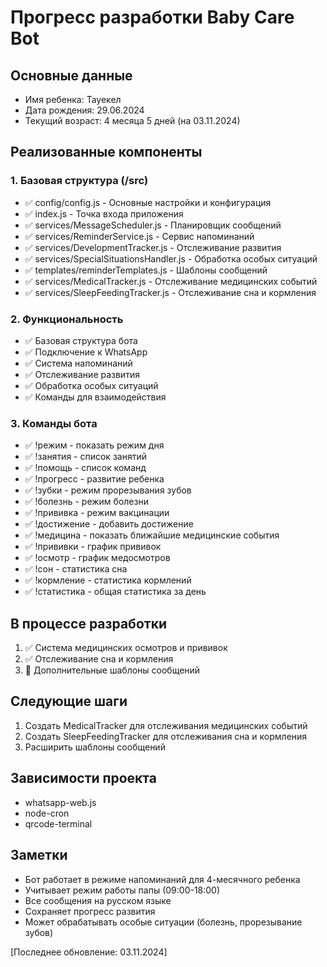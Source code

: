 # Прогресс разработки Baby Care Bot

## Основные данные
- Имя ребенка: Тауекел
- Дата рождения: 29.06.2024
- Текущий возраст: 4 месяца 5 дней (на 03.11.2024)

## Реализованные компоненты

### 1. Базовая структура (/src)
- ✅ config/config.js - Основные настройки и конфигурация
- ✅ index.js - Точка входа приложения
- ✅ services/MessageScheduler.js - Планировщик сообщений
- ✅ services/ReminderService.js - Сервис напоминаний
- ✅ services/DevelopmentTracker.js - Отслеживание развития
- ✅ services/SpecialSituationsHandler.js - Обработка особых ситуаций
- ✅ templates/reminderTemplates.js - Шаблоны сообщений
- ✅ services/MedicalTracker.js - Отслеживание медицинских событий
- ✅ services/SleepFeedingTracker.js - Отслеживание сна и кормления

### 2. Функциональность
- ✅ Базовая структура бота
- ✅ Подключение к WhatsApp
- ✅ Система напоминаний
- ✅ Отслеживание развития
- ✅ Обработка особых ситуаций
- ✅ Команды для взаимодействия

### 3. Команды бота
- ✅ !режим - показать режим дня
- ✅ !занятия - список занятий
- ✅ !помощь - список команд
- ✅ !прогресс - развитие ребенка
- ✅ !зубки - режим прорезывания зубов
- ✅ !болезнь - режим болезни
- ✅ !прививка - режим вакцинации
- ✅ !достижение - добавить достижение
- ✅ !медицина - показать ближайшие медицинские события
- ✅ !прививки - график прививок
- ✅ !осмотр - график медосмотров
- ✅ !сон - статистика сна
- ✅ !кормление - статистика кормлений
- ✅ !статистика - общая статистика за день

## В процессе разработки
1. ✅ Система медицинских осмотров и прививок
2. ✅ Отслеживание сна и кормления
3. 🔄 Дополнительные шаблоны сообщений

## Следующие шаги
1. Создать MedicalTracker для отслеживания медицинских событий
2. Создать SleepFeedingTracker для отслеживания сна и кормления
3. Расширить шаблоны сообщений

## Зависимости проекта
- whatsapp-web.js
- node-cron
- qrcode-terminal

## Заметки
- Бот работает в режиме напоминаний для 4-месячного ребенка
- Учитывает режим работы папы (09:00-18:00)
- Все сообщения на русском языке
- Сохраняет прогресс развития
- Может обрабатывать особые ситуации (болезнь, прорезывание зубов)

[Последнее обновление: 03.11.2024] 